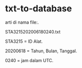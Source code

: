 # txt-to-database

arti di nama file:.

STA3215202006180240.txt

STA3215 = ID Alat.

20200618 = Tahun, Bulan, Tanggal.

0240 = jam dalam UTC.
